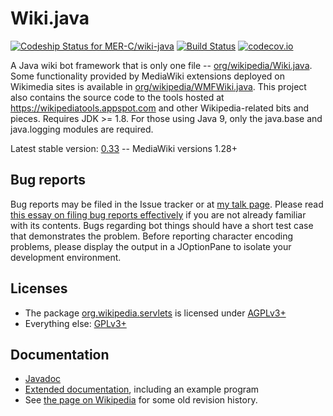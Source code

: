 # Wiki.java

[ ![Codeship Status for MER-C/wiki-java](https://codeship.com/projects/46dd6420-bb60-0132-1d73-5ea58638974e/status?branch=master)](https://codeship.com/projects/72144)
[![Build Status](https://travis-ci.org/MER-C/wiki-java.svg?branch=master)](https://travis-ci.org/MER-C/wiki-java?branch=master)
[![codecov.io](http://codecov.io/github/MER-C/wiki-java/coverage.svg?branch=master)](http://codecov.io/github/MER-C/wiki-java?branch=master)


A Java wiki bot framework that is only one file -- [org/wikipedia/Wiki.java](src/org/wikipedia/Wiki.java).
Some functionality provided by MediaWiki extensions deployed on Wikimedia sites
is available in [org/wikipedia/WMFWiki.java](src/org/wikipedia/WMFWiki.java). 
This project also contains the source code to the tools hosted at 
https://wikipediatools.appspot.com and other Wikipedia-related bits and pieces. 
Requires JDK >= 1.8. For those using Java 9, only the java.base and java.logging
modules are required.

Latest stable version: [0.33](https://github.com/MER-C/wiki-java/releases/tag/0.33) -- 
MediaWiki versions 1.28+

## Bug reports

Bug reports may be filed in the Issue tracker or at [my talk page](https://en.wikipedia.org/wiki/User_talk:MER-C). 
Please read [this essay on filing bug reports effectively](http://www.chiark.greenend.org.uk/~sgtatham/bugs.html)
if you are not already familiar with its contents. Bugs regarding bot things
should have a short test case that demonstrates the problem. Before reporting 
character encoding problems, please display the output in a JOptionPane to 
isolate your development environment.

## Licenses

* The package [org.wikipedia.servlets](src/org/wikipedia/servlets) is licensed 
  under [AGPLv3+](COPYING.AGPL)
* Everything else: [GPLv3+](COPYING.GPL)

## Documentation

* [Javadoc](https://wikipediatools.appspot.com/doc/index.html)
* [Extended documentation](https://github.com/MER-C/wiki-java/wiki/Extended-documentation),
  including an example program
* See [the page on Wikipedia](https://en.wikipedia.org/wiki/User:MER-C/Wiki.java)
  for some old revision history.
